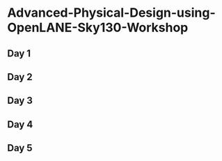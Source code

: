 # Advanced-Physical-Design-using-OpenLANE-Sky130-Workshop

## Day 1
## Day 2
## Day 3
## Day 4
## Day 5
